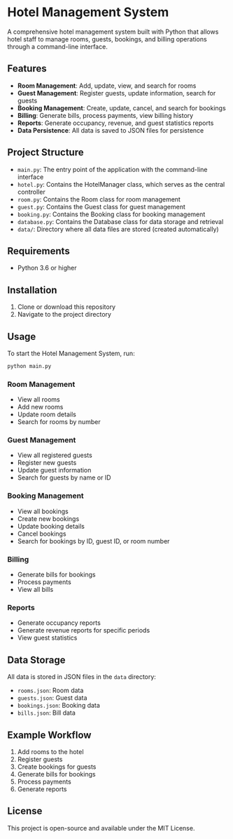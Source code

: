 # Hotel Management System

A comprehensive hotel management system built with Python that allows hotel staff to manage rooms, guests, bookings, and billing operations through a command-line interface.

## Features

- **Room Management**: Add, update, view, and search for rooms
- **Guest Management**: Register guests, update information, search for guests
- **Booking Management**: Create, update, cancel, and search for bookings
- **Billing**: Generate bills, process payments, view billing history
- **Reports**: Generate occupancy, revenue, and guest statistics reports
- **Data Persistence**: All data is saved to JSON files for persistence

## Project Structure

- `main.py`: The entry point of the application with the command-line interface
- `hotel.py`: Contains the HotelManager class, which serves as the central controller
- `room.py`: Contains the Room class for room management
- `guest.py`: Contains the Guest class for guest management
- `booking.py`: Contains the Booking class for booking management
- `database.py`: Contains the Database class for data storage and retrieval
- `data/`: Directory where all data files are stored (created automatically)

## Requirements

- Python 3.6 or higher

## Installation

1. Clone or download this repository
2. Navigate to the project directory

## Usage

To start the Hotel Management System, run:

```bash
python main.py
```

### Room Management

- View all rooms
- Add new rooms
- Update room details
- Search for rooms by number

### Guest Management

- View all registered guests
- Register new guests
- Update guest information
- Search for guests by name or ID

### Booking Management

- View all bookings
- Create new bookings
- Update booking details
- Cancel bookings
- Search for bookings by ID, guest ID, or room number

### Billing

- Generate bills for bookings
- Process payments
- View all bills

### Reports

- Generate occupancy reports
- Generate revenue reports for specific periods
- View guest statistics

## Data Storage

All data is stored in JSON files in the `data` directory:

- `rooms.json`: Room data
- `guests.json`: Guest data
- `bookings.json`: Booking data
- `bills.json`: Bill data

## Example Workflow

1. Add rooms to the hotel
2. Register guests
3. Create bookings for guests
4. Generate bills for bookings
5. Process payments
6. Generate reports

## License

This project is open-source and available under the MIT License.